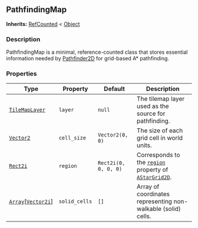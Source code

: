 ## PathfindingMap

**Inherits:** [RefCounted](https://docs.godotengine.org/en/stable/classes/class_refcounted.html#class-refcounted) < [Object](https://docs.godotengine.org/en/stable/classes/class_object.html#class-object)

### Description

PathfindingMap is a minimal, reference-counted class that stores essential information needed by [Pathfinder2D](Pathfinder2D.md) for grid-based A* pathfinding.

### Properties

| Type | Property | Default | Description |
|------|----------|---------|-------------|
| [`TileMapLayer`](https://docs.godotengine.org/en/stable/classes/class_tilemaplayer.html) | `layer` | `null` | The tilemap layer used as the source for pathfinding. |
| [`Vector2`](https://docs.godotengine.org/en/stable/classes/class_vector2.html) | `cell_size` | `Vector2(0, 0)` | The size of each grid cell in world units. |
| [`Rect2i`](https://docs.godotengine.org/en/stable/classes/class_rect2i.html) | `region` | `Rect2i(0, 0, 0, 0)` | Corresponds to the [`region`](https://docs.godotengine.org/en/stable/classes/class_astargrid2d.html#class-astargrid2d-property-region) property of [`AStarGrid2D`](https://docs.godotengine.org/en/stable/classes/class_astargrid2d.html). |
| [`Array`](https://docs.godotengine.org/en/stable/classes/class_array.html)[[`Vector2i`](https://docs.godotengine.org/en/stable/classes/class_vector2i.html)] | `solid_cells` | `[]` | Array of coordinates representing non-walkable (solid) cells. |

